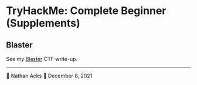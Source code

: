 # TryHackMe: Complete Beginner (Supplements)

## Blaster

See my [Blaster](../notes/tryhackme-blaster.md) CTF write-up.

- - - -

👤 Nathan Acks
📅 December 8, 2021
